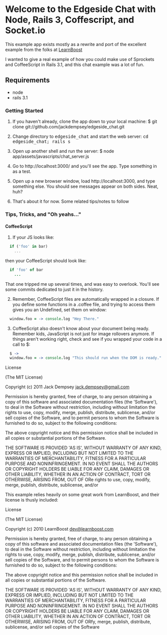 # Welcome to the Edgeside Chat with Node, Rails 3, Coffescript, and Socket.io

This example app exists mostly as a rewrite and port of the excellent example from the folks at [LearnBoost](http://learnboost.com)

I wanted to give a real example of how you could make use of Sprockets and CoffeeScript in Rails 3.1, and this chat example was a lot of fun.


## Requirements

* node
* rails 3.1

### Getting Started


1. If you haven't already, clone the app down to your local machine:
    $ git clone git://github.com/jackdempsey/edgeside_chat.git

2. Change directory to <tt>edgeside_chat</tt> and start the web server:
       <tt>cd edgeside_chat; rails s</tt>

3. Open up another shell and run the server:
    $ node app/assets/javascripts/chat_server.js

4. Go to http://localhost:3000/ and you'll see the app. Type something in as a test.

5. Open up a new browser window, load http://localhost:3000, and type something else. You should see messages appear on both sides. Neat, huh?

6. That's about it for now. Some related tips/notes to follow

### Tips, Tricks, and "Oh yeahs..."


#### CoffeeScript


1. If your JS looks like:

  ```javascript
    if ('foo' in bar)
      ...
  ```

  then your CoffeeScript should look like:

  ```coffeescript
    if 'foo' of bar
      ...
  ```

  That one tripped me up several times, and was easy to overlook. You'll see some commits dedicated to just it in the history.

2. Remember, CoffeeScript files are automatically wrapped in a closure. If you define some functions in a .coffee file, and trying to access them gives you an Undefined, set them on window:

  ```coffeescript
    window.foo = -> console.log "Hey There."
  ```

3. CoffeeScript also doesn't know about your document being ready. Remember kids, JavaScript is not just for image rollovers anymore. If things aren't working right, check and see if you 
wrapped your code in a call to $:

  ```coffeescript
    $ ->
    window.foo = -> console.log "This should run when the DOM is ready."
  ```

License

(The MIT License)

Copyright (c) 2011 Jack Dempsey <jack.dempsey@gmail.com>

Permission is hereby granted, free of charge, to any person obtaining a copy of this software and associated documentation files (the 'Software'), to deal in the Software without restriction, including without limitation the rights to use, copy, modify, merge, publish, distribute, sublicense, and/or sell copies of the Software, and to permit persons to whom the Software is furnished to do so, subject to the following conditions:

The above copyright notice and this permission notice shall be included in all copies or substantial portions of the Software.

THE SOFTWARE IS PROVIDED 'AS IS', WITHOUT WARRANTY OF ANY KIND, EXPRESS OR IMPLIED, INCLUDING BUT NOT LIMITED TO THE WARRANTIES OF MERCHANTABILITY, FITNESS FOR A PARTICULAR PURPOSE AND NONINFRINGEMENT. IN NO EVENT SHALL THE AUTHORS OR COPYRIGHT HOLDERS BE LIABLE FOR ANY CLAIM, DAMAGES OR OTHER LIABILITY, WHETHER IN AN ACTION OF CONTRACT, TORT OR OTHERWISE, ARISING FROM, OUT OF ORe rights to use, copy, modify, merge, publish, distribute, sublicense, and/or 


This example relies heavily on some great work from LearnBoost, and their license is thusly included:

License

(The MIT License)

Copyright (c) 2010 LearnBoost <dev@learnboost.com>

Permission is hereby granted, free of charge, to any person obtaining a copy of this software and associated documentation files (the 'Software'), to deal in the Software without restriction, including without limitation the rights to use, copy, modify, merge, publish, distribute, sublicense, and/or sell copies of the Software, and to permit persons to whom the Software is furnished to do so, subject to the following conditions:

The above copyright notice and this permission notice shall be included in all copies or substantial portions of the Software.

THE SOFTWARE IS PROVIDED 'AS IS', WITHOUT WARRANTY OF ANY KIND, EXPRESS OR IMPLIED, INCLUDING BUT NOT LIMITED TO THE WARRANTIES OF MERCHANTABILITY, FITNESS FOR A PARTICULAR PURPOSE AND NONINFRINGEMENT. IN NO EVENT SHALL THE AUTHORS OR COPYRIGHT HOLDERS BE LIABLE FOR ANY CLAIM, DAMAGES OR OTHER LIABILITY, WHETHER IN AN ACTION OF CONTRACT, TORT OR OTHERWISE, ARISING FROM, OUT OF ORfy, merge, publish, distribute, sublicense, and/or sell copies of the Software
